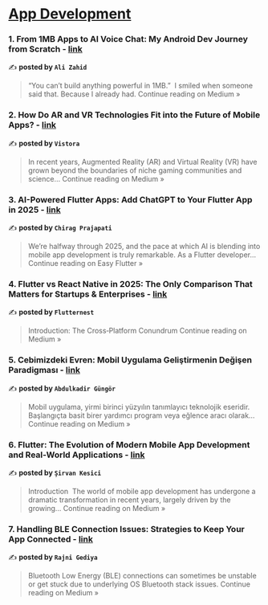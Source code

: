 
<h1><a href=https://medium.com/tag/mobile-app-development/recommended target="_blank" rel="noopener noreferrer">App Development</a></h1>
<h3>1.  From 1MB Apps to AI Voice Chat: My Android Dev Journey from Scratch - <a href="https://medium.com/@ali.zahid050/from-1mb-apps-to-ai-voice-chat-my-android-dev-journey-from-scratch-37eac3c9fab2?source=rss------mobile_app_development-5" target="_blank" rel="noopener noreferrer">link</a></h3>

✍️ **posted by `Ali Zahid`**

<blockquote>“You can’t build anything powerful in 1MB.”
 I smiled when someone said that. Because I already had.
Continue reading on Medium »</blockquote>

<h3>2. How Do AR and VR Technologies Fit into the Future of Mobile Apps? - <a href="https://medium.com/@Vistora/how-do-ar-and-vr-technologies-fit-into-the-future-of-mobile-apps-4a6893976448?source=rss------mobile_app_development-5" target="_blank" rel="noopener noreferrer">link</a></h3>

✍️ **posted by `Vistora`**

<blockquote>In recent years, Augmented Reality (AR) and Virtual Reality (VR) have grown beyond the boundaries of niche gaming communities and science…
Continue reading on Medium »</blockquote>

<h3>3. AI-Powered Flutter Apps: Add ChatGPT to Your Flutter App in 2025 - <a href="https://medium.com/easy-flutter/how-to-create-ai-powered-flutter-apps-and-add-chatgpt-to-your-flutter-app-in-2025-bccf9428ace5?source=rss------mobile_app_development-5" target="_blank" rel="noopener noreferrer">link</a></h3>

✍️ **posted by `Chirag Prajapati`**

<blockquote>We’re halfway through 2025, and the pace at which AI is blending into mobile app development is truly remarkable. As a Flutter developer…
Continue reading on Easy Flutter »</blockquote>

<h3>4. Flutter vs React Native in 2025: The Only Comparison That Matters for Startups & Enterprises - <a href="https://medium.com/@flutternest/flutter-vs-react-native-in-2025-the-only-comparison-that-matters-for-startups-enterprises-da836b035e32?source=rss------mobile_app_development-5" target="_blank" rel="noopener noreferrer">link</a></h3>

✍️ **posted by `Flutternest`**

<blockquote>Introduction: The Cross‑Platform Conundrum
Continue reading on Medium »</blockquote>

<h3>5. Cebimizdeki Evren: Mobil Uygulama Geliştirmenin Değişen Paradigması - <a href="https://medium.com/@gungorabdulkadir705/cebimizdeki-evren-mobil-uygulama-geli%C5%9Ftirmenin-de%C4%9Fi%C5%9Fen-paradigmas%C4%B1-b1fce8cfb669?source=rss------mobile_app_development-5" target="_blank" rel="noopener noreferrer">link</a></h3>

✍️ **posted by `Abdulkadir Güngör`**

<blockquote>Mobil uygulama, yirmi birinci yüzyılın tanımlayıcı teknolojik eseridir. Başlangıçta basit birer yardımcı program veya eğlence aracı olarak…
Continue reading on Medium »</blockquote>

<h3>6. Flutter: The Evolution of Modern Mobile App Development and Real-World Applications - <a href="https://medium.com/@sirvanksc/flutter-the-evolution-of-modern-mobile-app-development-and-real-world-applications-9401998dbcd1?source=rss------mobile_app_development-5" target="_blank" rel="noopener noreferrer">link</a></h3>

✍️ **posted by `Şirvan Kesici`**

<blockquote>Introduction
 The world of mobile app development has undergone a dramatic transformation in recent years, largely driven by the growing…
Continue reading on Medium »</blockquote>

<h3>7. Handling BLE Connection Issues: Strategies to Keep Your App Connected - <a href="https://medium.com/@rajnibhaimgediya/handling-ble-connection-issues-strategies-to-keep-your-app-connected-5ec57bc04aac?source=rss------mobile_app_development-5" target="_blank" rel="noopener noreferrer">link</a></h3>

✍️ **posted by `Rajni Gediya`**

<blockquote>Bluetooth Low Energy (BLE) connections can sometimes be unstable or get stuck due to underlying OS Bluetooth stack issues.
Continue reading on Medium »</blockquote>


